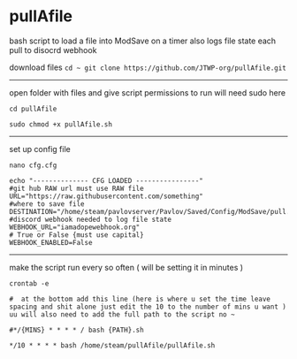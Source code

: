 # pullAfile
bash script to load a file into ModSave on a timer also logs file state each pull to disocrd webhook 


download files
`
cd ~
git clone https://github.com/JTWP-org/pullAfile.git
`
<hr>
open folder with files and give script permissions to run will need sudo here

`
cd pullAfile
`

`
sudo chmod +x pullAfile.sh
`
<hr>
set up config file 

`
nano cfg.cfg
`

```
echo "-------------- CFG LOADED ----------------"
#git hub RAW url must use RAW file 
URL="https://raw.githubusercontent.com/something"
#where to save file 
DESTINATION="/home/steam/pavlovserver/Pavlov/Saved/Config/ModSave/pull.json"
#discord webhook needed to log file state 
WEBHOOK_URL="iamadopewebhook.org"
# True or False {must use capital}
WEBHOOK_ENABLED=False
```

<hr>

make the script run every so often ( will be setting it in minutes )

`
crontab -e
`

```
#  at the bottom add this line (here is where u set the time leave spacing and shit alone just edit the 10 to the number of mins u want ) uu will also need to add the full path to the script no ~ 

#*/{MINS} * * * * / bash {PATH}.sh

*/10 * * * * bash /home/steam/pullAfile/pullAfile.sh
```
